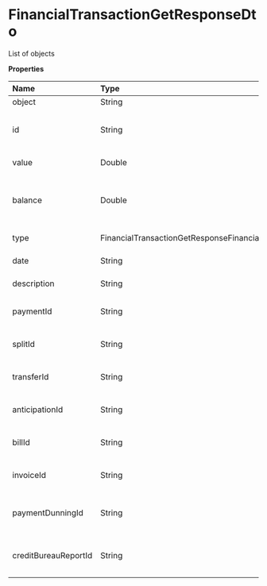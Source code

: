 # FinancialTransactionGetResponseDto

List of objects

**Properties**

| Name                 | Type                                                    | Required | Description                                     |
| :------------------- | :------------------------------------------------------ | :------- | :---------------------------------------------- |
| object               | String                                                  | ❌       | Object type                                     |
| id                   | String                                                  | ❌       | Unique transaction identifier in Asaas          |
| value                | Double                                                  | ❌       | Transaction value                               |
| balance              | Double                                                  | ❌       | Value in account at the time of the transaction |
| type                 | FinancialTransactionGetResponseFinancialTransactionType | ❌       | Transaction type                                |
| date                 | String                                                  | ❌       | Transaction date                                |
| description          | String                                                  | ❌       | Transaction description                         |
| paymentId            | String                                                  | ❌       | Payment identifier (If any)                     |
| splitId              | String                                                  | ❌       | Split identifier (If any)                       |
| transferId           | String                                                  | ❌       | Transfer identifier (If any)                    |
| anticipationId       | String                                                  | ❌       | Anticipation identifier (If any)                |
| billId               | String                                                  | ❌       | Bill payment identifier (If any)                |
| invoiceId            | String                                                  | ❌       | Invoice identifier (If any)                     |
| paymentDunningId     | String                                                  | ❌       | Payment dunning identifier (If any)             |
| creditBureauReportId | String                                                  | ❌       | Serasa consultation identifier (If any)         |

<!-- This file was generated by liblab | https://liblab.com/ -->
